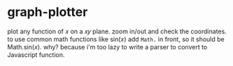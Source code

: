 # graph-plotter
plot any function of 𝑥 on a 𝑥𝑦 plane. zoom in/out and check the coordinates.
to use common math functions like sin(𝑥) add `Math.` in front, so it should be Math.sin(𝑥). why? because i'm too lazy to write a parser to convert to Javascript function. 

